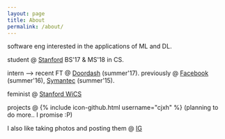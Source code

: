 ```yaml
---
layout: page
title: About
permalink: /about/
---
```


software eng interested in the applications of ML and DL.

student @ [Stanford](https://stanford.edu) BS'17 & MS'18 in CS.

intern --> recent FT @ [Doordash](https://doordash.com) (summer'17). previously @ [Facebook](https://facebook.com) (summer'16), [Symantec](https://symantec.com) (summer'15).

feminist @ [Stanford WiCS](https://web.stanford.edu/group/wics/)

projects @
{% include icon-github.html username="cjxh" %}
(planning to do more.. I promise :P)

I also like taking photos and posting them @ [IG](https://www.instagram.com/ctina.hung/)

